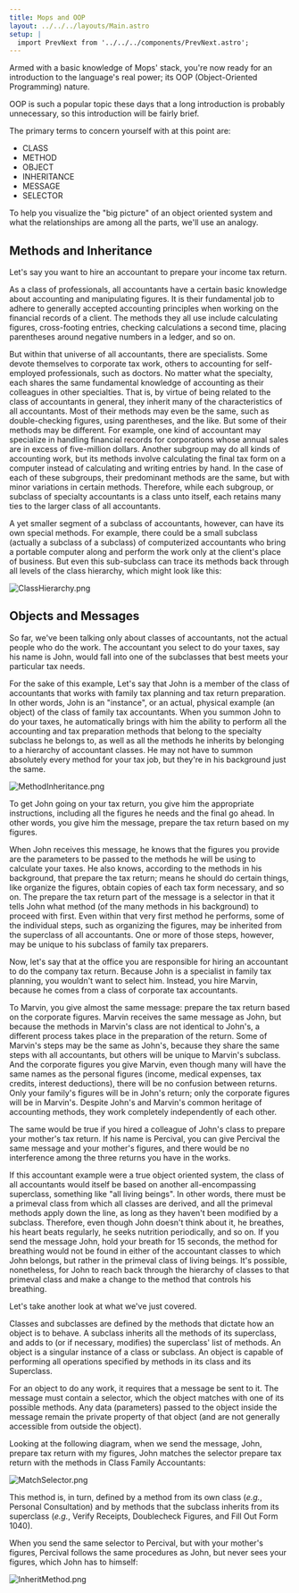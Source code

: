 ```yaml
---
title: Mops and OOP
layout: ../../../layouts/Main.astro
setup: |
  import PrevNext from '../../../components/PrevNext.astro';
---
```


Armed with a basic knowledge of Mops' stack, you're now ready for an
introduction to the language's real power; its OOP (Object-Oriented
Programming) nature.

OOP is such a popular topic these days that a long introduction is
probably unnecessary, so this introduction will be fairly brief.

The primary terms to concern yourself with at this point are:

-   CLASS
-   METHOD
-   OBJECT
-   INHERITANCE
-   MESSAGE
-   SELECTOR

To help you visualize the "big picture" of an object oriented system
and what the relationships are among all the parts, we'll use an
analogy.

Methods and Inheritance
-----------------------

Let's say you want to hire an accountant to prepare your income tax
return.

As a class of professionals, all accountants have a certain basic
knowledge about accounting and manipulating figures. It is their
fundamental job to adhere to generally accepted accounting principles
when working on the financial records of a client. The methods they all
use include calculating figures, cross-footing entries, checking
calculations a second time, placing parentheses around negative numbers
in a ledger, and so on.

But within that universe of all accountants, there are specialists. Some
devote themselves to corporate tax work, others to accounting for
self-employed professionals, such as doctors. No matter what the
specialty, each shares the same fundamental knowledge of accounting as
their colleagues in other specialties. That is, by virtue of being
related to the class of accountants in general, they inherit many of the
characteristics of all accountants. Most of their methods may even be
the same, such as double-checking figures, using parentheses, and the
like. But some of their methods may be different. For example, one kind
of accountant may specialize in handling financial records for
corporations whose annual sales are in excess of five-million dollars.
Another subgroup may do all kinds of accounting work, but its methods
involve calculating the final tax form on a computer instead of
calculating and writing entries by hand. In the case of each of these
subgroups, their predominant methods are the same, but with minor
variations in certain methods. Therefore, while each subgroup, or
subclass of specialty accountants is a class unto itself, each retains
many ties to the larger class of all accountants.

A yet smaller segment of a subclass of accountants, however, can have
its own special methods. For example, there could be a small subclass
(actually a subclass of a subclass) of computerized accountants who
bring a portable computer along and perform the work only at the
client's place of business. But even this sub-subclass can trace its
methods back through all levels of the class hierarchy, which might look
like this:

![](/pmops/ClassHierarchy.png "ClassHierarchy.png")

Objects and Messages
--------------------

So far, we've been talking only about classes of accountants, not the
actual people who do the work. The accountant you select to do your
taxes, say his name is John, would fall into one of the subclasses that
best meets your particular tax needs.

For the sake of this example, Let's say that John is a member of the
class of accountants that works with family tax planning and tax return
preparation. In other words, John is an "instance", or an actual,
physical example (an object) of the class of family tax accountants.
When you summon John to do your taxes, he automatically brings with him
the ability to perform all the accounting and tax preparation methods
that belong to the specialty subclass he belongs to, as well as all the
methods he inherits by belonging to a hierarchy of accountant classes.
He may not have to summon absolutely every method for your tax job, but
they're in his background just the same.

![](/pmops/MethodInheritance.png "MethodInheritance.png")

To get John going on your tax return, you give him the appropriate
instructions, including all the figures he needs and the final go ahead.
In other words, you give him the message, prepare the tax return based
on my figures.

When John receives this message, he knows that the figures you provide
are the parameters to be passed to the methods he will be using to
calculate your taxes. He also knows, according to the methods in his
background, that prepare the tax return; means he should do
certain things, like organize the figures, obtain copies of each tax
form necessary, and so on. The prepare the tax return part of
the message is a selector in that it tells John what method (of the many
methods in his background) to proceed with first. Even within that very
first method he performs, some of the individual steps, such as
organizing the figures, may be inherited from the superclass of all
accountants. One or more of those steps, however, may be unique to his
subclass of family tax preparers.

Now, let's say that at the office you are responsible for hiring an
accountant to do the company tax return. Because John is a specialist in
family tax planning, you wouldn't want to select him. Instead, you hire
Marvin, because he comes from a class of corporate tax accountants.

To Marvin, you give almost the same message: prepare the tax return
based on the corporate figures. Marvin receives the same message as
John, but because the methods in Marvin's class are not identical to
John's, a different process takes place in the preparation of the
return. Some of Marvin's steps may be the same as John's, because they
share the same steps with all accountants, but others will be unique to
Marvin's subclass. And the corporate figures you give Marvin, even
though many will have the same names as the personal figures (income,
medical expenses, tax credits, interest deductions), there will be no
confusion between returns. Only your family's figures will be in
John's return; only the corporate figures will be in Marvin's. Despite
John's and Marvin's common heritage of accounting methods, they work
completely independently of each other.

The same would be true if you hired a colleague of John's class to
prepare your mother's tax return. If his name is Percival, you can give
Percival the same message and your mother's figures, and there would be
no interference among the three returns you have in the works.

If this accountant example were a true object oriented system, the class
of all accountants would itself be based on another all-encompassing
superclass, something like "all living beings". In other words, there
must be a primeval class from which all classes are derived, and all the
primeval methods apply down the line, as long as they haven't been
modified by a subclass. Therefore, even though John doesn't think about
it, he breathes, his heart beats regularly, he seeks nutrition
periodically, and so on. If you send the message John, hold your breath
for 15 seconds, the method for breathing would not be found in either of
the accountant classes to which John belongs, but rather in the primeval
class of living beings. It's possible, nonetheless, for John to reach
back through the hierarchy of classes to that primeval class and make a
change to the method that controls his breathing.

Let's take another look at what we've just covered.

Classes and subclasses are defined by the methods that dictate how an
object is to behave. A subclass inherits all the methods of its
superclass, and adds to (or if necessary, modifies) the superclass'
list of methods. An object is a singular instance of a class or
subclass. An object is capable of performing all operations specified by
methods in its class and its Superclass.

For an object to do any work, it requires that a message be sent to it.
The message must contain a selector, which the object matches with one
of its possible methods. Any data (parameters) passed to the object
inside the message remain the private property of that object (and are
not generally accessible from outside the object).

Looking at the following diagram, when we send the message, John,
prepare tax return with my figures, John matches the selector prepare
tax return with the methods in Class Family Accountants:

![](/pmops/MatchSelector.png "MatchSelector.png")

This method is, in turn, defined by a method from its own class (*e.g.*,
Personal Consultation) and by methods that the subclass inherits from
its superclass (*e.g.*, Verify Receipts, Doublecheck Figures, and Fill
Out Form 1040).

When you send the same selector to Percival, but with your mother's
figures, Percival follows the same procedures as John, but never sees
your figures, which John has to himself:

![](/pmops/InheritMethod.png "InheritMethod.png")

<PrevNext />
